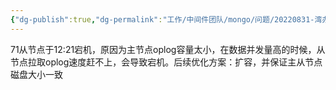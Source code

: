 ```yaml
---
{"dg-publish":true,"dg-permalink":"工作/中间件团队/mongo/问题/20220831-湾办OA mongodb集群从节点宕机问题.md","permalink":"/工作/中间件团队/mongo/问题/20220831-湾办OA mongodb集群从节点宕机问题.md/","dgHomeLink":true,"dgPassFrontmatter":false}
---
```



71从节点于12:21宕机，原因为主节点oplog容量太小，在数据并发量高的时候，从节点拉取oplog速度赶不上，会导致宕机。后续优化方案：扩容，并保证主从节点磁盘大小一致
